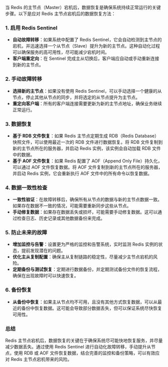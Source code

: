当 Redis 的主节点（Master）宕机后，数据恢复是确保系统持续正常运行的关键步骤。以下是应对 Redis 主节点宕机后的数据恢复方法：

### 1. **启用 Redis Sentinel**
   - **自动故障转移**：如果系统中配置了 Redis Sentinel，它会自动检测到主节点的宕机，并迅速选择一个从节点（Slave）提升为新的主节点。这种自动化过程可以确保服务的高可用性，尽可能减少宕机时间。
   - **客户端重定向**：在 Sentinel 完成主从切换后，客户端应自动或手动重新连接到新的主节点。

### 2. **手动故障转移**
   - **选择新的主节点**：如果没有使用 Redis Sentinel，可以手动选择一个健康的从节点，停止其他从节点的同步，并将选定的从节点提升为主节点。
   - **重定向客户端**：所有的客户端连接需要更新为新的主节点地址，确保业务继续正常运行。

### 3. **数据恢复**
   - **基于 RDB 文件恢复**：如果 Redis 主节点定期生成 RDB（Redis Database）快照文件，可以使用最近一次的 RDB 文件进行数据恢复。将 RDB 文件复制到新的主节点所在的服务器，并启动 Redis 实例，该实例会自动加载 RDB 文件中的数据。
   - **基于 AOF 文件恢复**：如果 Redis 配置了 AOF（Append Only File）持久化，可以通过 AOF 文件恢复数据。将 AOF 文件复制到新的主节点所在的服务器，并启动 Redis 实例，它会重新执行 AOF 文件中的所有命令以恢复数据。

### 4. **数据一致性检查**
   - **一致性验证**：在故障转移后，确保所有从节点的数据与新的主节点数据一致。如果存在数据不一致的情况，可能需要重新同步这些从节点。
   - **手动修复数据**：如果存在数据丢失或损坏，可能需要手动修复数据。这可以通过检查日志、历史记录或其他数据备份来完成。

### 5. **防止未来的故障**
   - **增加监控与告警**：设置更为严格的监控和告警系统，实时监测 Redis 实例的状态，提前发现潜在的问题。
   - **优化主从复制配置**：确保主从复制链路的稳定性，尽量减少主节点宕机的风险。
   - **定期备份与测试恢复**：定期进行数据备份，并定期测试备份文件的恢复流程，确保在出现故障时可以快速恢复。

### 6. **备份恢复**
   - **从备份中恢复**：如果主从节点均不可用，且没有其他方式恢复数据，可以从最近的备份中恢复数据。这可能会导致部分数据丢失，但可以保证系统尽快恢复可用性。

### 总结

Redis 主节点宕机后，数据恢复的关键在于确保系统尽可能快地恢复服务，并尽量减少数据丢失。通过使用 Redis Sentinel 进行自动化故障转移，手动提升从节点，使用 RDB 或 AOF 文件恢复数据，结合完善的监控和备份策略，可以有效应对 Redis 主节点宕机带来的风险。